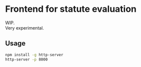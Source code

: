 # Frontend for statute evaluation

WIP.  
Very experimental.   

## Usage

```sh
npm install -g http-server
http-server -p 8000
```
